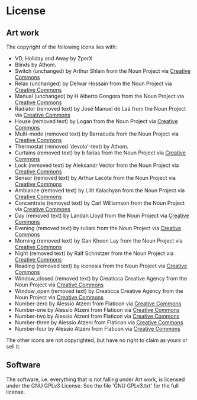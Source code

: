 # License

## Art work

The copyright of the following icons lies with:
* VD, Holiday and Away by ZperX
* Blinds by Athom.
* Switch (unchanged) by Arthur Shlain from the Noun Project via [Creative Commons](creative-commons)
* Relax (unchanged) by Delwar Hossain from the Noun Project via [Creative Commons](creative-commons)
* Manual (unchanged) by H Alberto Gongora from the Noun Project via [Creative Commons](creative-commons)
* Radiator (removed text) by José Manuel de Laá from the Noun Project via [Creative Commons](creative-commons)
* House (removed text) by Logan from the Noun Project via [Creative Commons](creative-commons)
* Multi-mode (removed text) by Barracuda from the Noun Project via [Creative Commons](creative-commons)
* Thermostat (removed 'devolo'-text) by Athom.
* Curtains (removed text) by b farias from the Noun Project via [Creative Commons](creative-commons)
* Lock (removed text) by Aleksandr Vector from the Noun Project via [Creative Commons](creative-commons)
* Sensor (removed text) by Arthur Lacôte from the Noun Project via [Creative Commons](creative-commons)
* Ambiance (removed text) by Lilit Kalachyan from the Noun Project via [Creative Commons](creative-commons)
* Concentrate (removed text) by Carl Williamson from the Noun Project via [Creative Commons](creative-commons)
* Day (removed text) by Landan Lloyd from the Noun Project via [Creative Commons](creative-commons)
* Evening (removed text) by ruliani from the Noun Project via [Creative Commons](creative-commons)
* Morning (removed text) by Gan Khoon Lay from the Noun Project via [Creative Commons](creative-commons)
* Night (removed text) by Ralf Schmitzer from the Noun Project via [Creative Commons](creative-commons)
* Reading (removed text) by iconesia from the Noun Project via [Creative Commons](creative-commons)
* Window_closed (removed text) by Creaticca Creative Agency from the Noun Project via [Creative Commons](creative-commons)
* Window_open (removed text) by Creaticca Creative Agency from the Noun Project via [Creative Commons](creative-commons)
* Number-zero by Alessio Atzeni from Flaticon via [Creative Commons](creative-commons)
* Number-one by Alessio Atzeni from Flaticon via [Creative Commons](creative-commons)
* Number-two by Alessio Atzeni from Flaticon via [Creative Commons](creative-commons)
* Number-three by Alessio Atzeni from Flaticon via [Creative Commons](creative-commons)
* Number-four by Alessio Atzeni from Flaticon via [Creative Commons](creative-commons)

The other icons are not copyrighted, but have no right to claim as yours or sell it.

## Software
The software, i.e. everything that is not falling under Art work, is licensed under the GNU GPLv3 License. See the file 'GNU GPLv3.txt' for the full license.

[creative-commons]: https://creativecommons.org/licenses/by/3.0/us/
